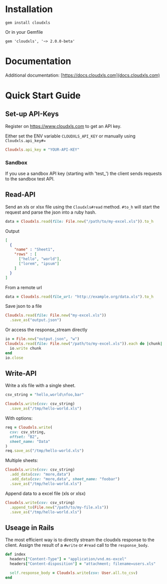 # Installation

    gem install cloudxls

Or in your Gemfile

    gem 'cloudxls', '~> 2.0.0-beta'

# Documentation

Additional documentation: [https://docs.cloudxls.com](docs.cloudxls.com)

# Quick Start Guide

## Set-up API-Keys

Register on https://www.cloudxls.com to get an API key.

Either set the ENV variable `CLOUDXLS_API_KEY` or manually using `Cloudxls.api_key#=`

```ruby
Cloudxls.api_key = "YOUR-API-KEY"
```

### Sandbox

If you use a sandbox API key (starting with 'test_') the client sends requests
to the sandbox test API.

## Read-API

Send an xls or xlsx file using the `Cloudxls#read` method. `#to_h` will start the request and parse the json into a ruby hash.

```ruby
data = Cloudxls.read(file: File.new("/path/to/my-excel.xls")).to_h
```

Output

```json
[
  {
    "name" : "Sheet1",
    "rows" : [
      ["hello", "world"],
      ["lorem", "ipsum"]
    ]
  }
]
```

From a remote url

```ruby
data = Cloudxls.read(file_url: "http://example.org/data.xls").to_h
```

Save json to a file

```ruby
Cloudxls.read(file: File.new("my-excel.xls"))
  .save_as("output.json")
```

Or access the response_stream directly

```ruby
io = File.new("output.json", "w")
Cloudxls.read(file: File.new("/path/to/my-excel.xls")).each do |chunk|
  io.write chunk
end
io.close
```

## Write-API

Write a xls file with a single sheet.

```ruby
csv_string = "hello,world\nfoo,bar"

Cloudxls.write(csv: csv_string)
  .save_as("/tmp/hello-world.xls")
```

With options:

```ruby
req = Cloudxls.write(
  csv: csv_string,
  offset: "B2",
  sheet_name: "Data"
)
req.save_as("/tmp/hello-world.xls")
```

Multiple sheets:

```ruby
Cloudxls.write(csv: csv_string)
  .add_data(csv: "more,data")
  .add_data(csv: "more,data", sheet_name: "foobar")
  .save_as("/tmp/hello-world.xls")
```

Append data to a excel file (xls or xlsx)

```ruby
Cloudxls.write(csv: csv_string)
  .append_to(File.new("/path/to/my-file.xls"))
  .save_as("/tmp/hello-world.xls")
```

## Useage in Rails

The most efficient way is to directly stream the cloudxls response to the client.
Assign the result of a `#write` or `#read` call to the `response_body`.

```ruby
def index
  headers["Content-Type"] = "application/vnd.ms-excel"
  headers["Content-disposition"] = "attachment; filename=users.xls"

  self.response_body = Cloudxls.write(csv: User.all.to_csv)
end
```
